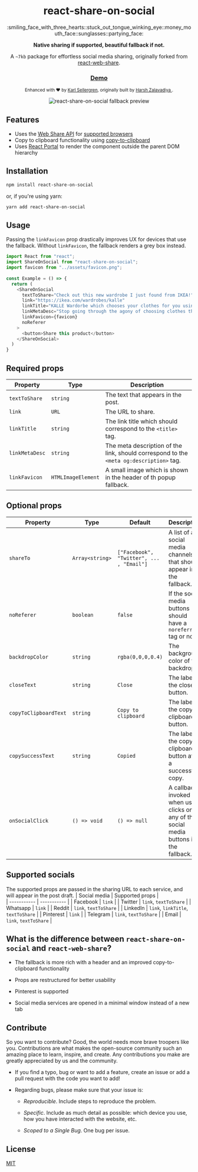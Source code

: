 <h1 align="center">react-share-on-social</h1>
<p align="center">:smiling_face_with_three_hearts::stuck_out_tongue_winking_eye::money_mouth_face::sunglasses::partying_face:</p>
<p align="center"><b>Native sharing if supported, beautiful fallback if not.</b></p>
<p align="center">A <code>~7kb</code> package for effortless social media sharing, originally forked from <a href="https://www.npmjs.com/package/react-web-share">react-web-share</a>.</p>
<div align="center">
  <h3>
    <a href="https://karlsellergren.se">
      Demo
    </a>
  </h3>
</div>
<div align="center">
  <sub>Enhanced with ❤︎ by 
  <a href="https://github.com/sakerhetspolisen">Karl Sellergren</a>, originally built by 
  <a href="https://github.com/harshzalavadiya">
     Harsh Zalavadiya
  </a>
    .
</div>
<p></p>
<p></p>
<div align="center">
  <img src="https://user-images.githubusercontent.com/68159964/153582195-e71d6a9a-6109-4d62-8f2f-4aafefe64675.png" alt="react-share-on-social fallback preview" />
</div>

## Features
- Uses the [Web Share API](https://developer.mozilla.org/en-US/docs/Web/API/Navigator/share) for [supported browsers](https://caniuse.com/web-share)
- Copy to clipboard functionality using [copy-to-clipboard](https://www.npmjs.com/package/copy-to-clipboard)
- Uses [React Portal](https://reactjs.org/docs/portals.html) to render the component outside the parent DOM hierarchy
  
## Installation
```bash
npm install react-share-on-social
```
or, if you're using yarn:
```bash
yarn add react-share-on-social
```

## Usage
Passing the `linkFavicon` prop drastically improves UX for devices that use the fallback. Without `linkFavicon`, the fallback renders a grey box instead.
```js
import React from "react";
import ShareOnSocial from "react-share-on-social";
import favicon from "../assets/favicon.png";
  
const Example = () => {
  return (
    <ShareOnSocial
      textToShare="Check out this new wardrobe I just found from IKEA!"
      link="https://ikea.com/wardrobes/kalle"
      linkTitle="KALLE Wardorbe which chooses your clothes for you using AI - IKEA"
      linkMetaDesc="Stop going through the agony of choosing clothes that fit the weather and your mood."
      linkFavicon={favicon}
      noReferer
    >
      <button>Share this product</button>
    </ShareOnSocial>
  )
}

```
  
## Required props
| Property | Type | Description
| ----------- | ----------- | ----------- |
| `textToShare` | `string` | The text that appears in the post. |
| `link` | `URL` | The URL to share. |
| `linkTitle` | `string` | The link title which should correspond to the `<title>` tag. |
| `linkMetaDesc` | `string` | The meta description of the link, should correspond to the `<meta og:description>` tag. |
| `linkFavicon` | `HTMLImageElement` | A small image which is shown in the header of th popup fallback. |


## Optional props
| Property | Type | Default | Description
| ----------- | -----------  | ----------- | ----------- |
| `shareTo` | `Array<string>` | `["Facebook", "Twitter", ... , "Email"]` | A list of all social media channels that should appear in the fallback. |
| `noReferer` | `boolean` | `false` | If the social media buttons should have a `noreferrer` tag or not. |
| `backdropColor` | `string` | `rgba(0,0,0,0.4)` | The background color of the backdrop. |
| `closeText` | `string` | `Close` | The label of the close button. |
| `copyToClipboardText` | `string` | `Copy to clipboard` | The label of the copy to clipboard button. |
| `copySuccessText` | `string` | `Copied` | The label of the copy to clipboard button after a successful copy. |
| `onSocialClick` | `() => void` | `() => null` | A callback invoked when user clicks on any of the social media buttons in the fallback. |

## Supported socials
The supported props are passed in the sharing URL to each service, and will appear in the post draft.
| Social media | Supported props |  
| ----------- | -----------  |
| Facebook | `link` |
| Twitter | `link`, `textToShare` |
| Whatsapp | `link` |
| Reddit | `link`, `textToShare` |
| LinkedIn | `link`, `linkTitle`, `textToShare` |
| Pinterest | `link` |
| Telegram | `link`, `textToShare` |
| Email | `link`, `textToShare` |

## What is the difference between `react-share-on-social` and `react-web-share`?
- The fallback is more rich with a header and an improved copy-to-clipboard functionality

- Props are restructured for better usability

- Pinterest is supported

- Social media services are opened in a minimal window instead of a new tab


## Contribute
So you want to contribute? Good, the world needs more brave troopers like you. Contributions are what makes the open-source community such an amazing place to learn, inspire, and create. Any contributions you make are greatly appreciated by us and the community.
- If you find a typo, bug or want to add a feature, create an issue or add a pull request with the code you want to add!

- Regarding bugs, please make sure that your issue is:

  - *Reproducible*. Include steps to reproduce the problem.

  - *Specific*. Include as much detail as possible: which device you use, how you have interacted with the website, etc.

  - *Scoped to a Single Bug*. One bug per issue.

## License
[MIT](https://tldrlegal.com/license/mit-license)

